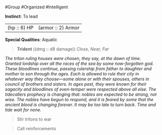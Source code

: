 #Group #Organized #Intelligent

**Instinct**: To lead

|       |         |
| ----- | ------- |
| (hp :: 6) HP | (armor :: 2) Armor |

**Special Qualities**: Aquatic

> **Trident** ((dmg :: d8 damage))
> *Close, Near, Far*

*The triton ruling houses were chosen, they say, at the dawn of time. Granted lordship over all the races of the sea by some now-forgotten god. These bloodlines continue, passing rulership from father to daughter and mother to son through the ages. Each is allowed to rule their city in whatever way they choose—some alone or with their spouses, others in council of brothers and sisters. In ages past, they were known for their sagacity and bloodlines of even-temper were respected above all else. The tidecallers prophecy is changing that: nobles are expected to be strong, not wise. The nobles have begun to respond, and it is feared by some that the ancient blood is changing forever. It may be too late to turn back. Time and tide wait for none.*

>Stir tritons to war

>Call reinforcements
